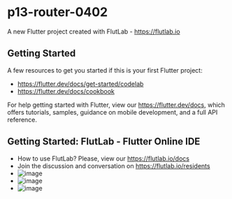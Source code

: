 # p13-router-0402

A new Flutter project created with FlutLab - https://flutlab.io

## Getting Started

A few resources to get you started if this is your first Flutter project:

- https://flutter.dev/docs/get-started/codelab
- https://flutter.dev/docs/cookbook

For help getting started with Flutter, view our
https://flutter.dev/docs, which offers tutorials,
samples, guidance on mobile development, and a full API reference.

## Getting Started: FlutLab - Flutter Online IDE

- How to use FlutLab? Please, view our https://flutlab.io/docs
- Join the discussion and conversation on https://flutlab.io/residents
- ![image](https://github.com/RivasU128/act14-Ruta0402/assets/143743974/e00fa5b1-21e4-4eb1-ba8b-28a7367b431c)
- ![image](https://github.com/RivasU128/act14-Ruta0402/assets/143743974/b6057da3-243d-4510-b251-e4f65adc1a54)
- ![image](https://github.com/RivasU128/act14-Ruta0402/assets/143743974/f1c0de29-93a9-4147-90aa-033bf8f9d58d)



